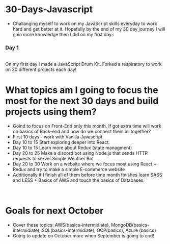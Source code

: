 # 30-Days-Javascript
* Challanging myself to work on my JavaScript skills everyday to work hard and get better at it. Hopefully by the end of my 30 day journey I will gain more knowledge then I did on my first day~
### Day 1 
<br />
On my first day I made a JavaScript Drum Kit. Forked a respiratory to work on 30 different projects each day!


<br />

# What topics am I going to focus the most for the next 30 days and build projects using them?

* Goind to focus on Front-End only this month. If got extra time will work on basics of Back-end and how do we connect them all together?
* First 10 days - work with Vanilla Javascript
* Day 10 to 15 Start exploring deeper into React.
* Day 10 to 15 Learn more about Redux (state managment)
* Day 20 to 25 Make a discord bot using Node.js that sends HTTP requests to server.Simple Weather Bot
* Day 20 to 30 Work on a website where we focus most using React + Redux and try to make a simple E-commerce website
* Additionally if I finish all of them before time month finishes learn SASS and LESS + Basics of AWS and touch the basics of Databases.

<br />

# Goals for next October 

* Cover these topics: AWS(basics-intermidiate), MongoDB(basics-intermidiate), SQL(basics-intermidiate), GCP(basics), Azure (basics)
* Going to update on October more when September is going to end!